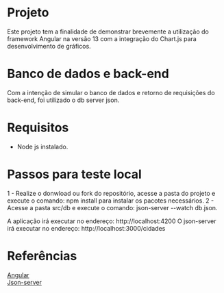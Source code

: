 # Projeto

Este projeto tem a finalidade de demonstrar brevemente a utilização do framework Angular na versão 13 com a integração do Chart.js para desenvolvimento de gráficos.

# Banco de dados e back-end

Com a intenção de simular o banco de dados e retorno de requisições do back-end, foi utilizado o db server json.

# Requisitos

  - Node js instalado.

# Passos para teste local

1 - Realize o donwload ou fork do repositório, acesse a pasta do projeto e execute o comando: npm install para instalar os pacotes necessários.
2 - Acesse a pasta src/db e execute o comando: json-server --watch db.json.

A aplicação irá executar no endereço: http://localhost:4200
O json-server irá executar no endereço: http://localhost:3000/cidades


# Referências

<a href="https://angular.io/">Angular<a/>   
<a href="https://www.npmjs.com/package/json-server">Json-server<a/>   
  
